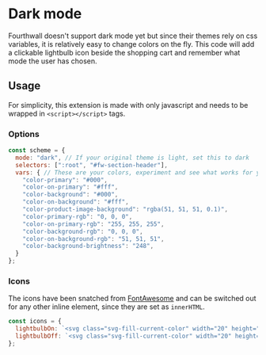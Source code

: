 # Dark mode
Fourthwall doesn't support dark mode yet but since their themes rely on css variables, it is relatively easy to change colors on the fly. This code will add a clickable lightbulb icon beside the shopping cart and remember what mode the user has chosen.

## Usage
For simplicity, this extension is made with only javascript and needs to be wrapped in `<script></script>` tags.

### Options
```javascript
const scheme = {
  mode: "dark", // If your original theme is light, set this to dark
  selectors: [":root", "#fw-section-header"],
  vars: { // These are your colors, experiment and see what works for you!
    "color-primary": "#000",
    "color-on-primary": "#fff",
    "color-background": "#000",
    "color-on-background": "#fff",
    "color-product-image-background": "rgba(51, 51, 51, 0.1)",
    "color-primary-rgb": "0, 0, 0",
    "color-on-primary-rgb": "255, 255, 255",
    "color-background-rgb": "0, 0, 0",
    "color-on-background-rgb": "51, 51, 51",
    "color-background-brightness": "248",
  }
};
```
### Icons
The icons have been snatched from [FontAwesome](https://fontawesome.com/icons/lightbulb?f=classic&s=solid) and can be switched out for any other inline element, since they are set as `innerHTML`.
```javascript
const icons = {
  lightbulbOn: `<svg class="svg-fill-current-color" width="20" height="20" xmlns="http://www.w3.org/2000/svg" viewBox="0 0 384 512"><!--!Font Awesome Free 6.7.2 by @fontawesome - https://fontawesome.com License - https://fontawesome.com/license/free Copyright 2025 Fonticons, Inc.--><path d="M272 384c9.6-31.9 29.5-59.1 49.2-86.2c0 0 0 0 0 0c5.2-7.1 10.4-14.2 15.4-21.4c19.8-28.5 31.4-63 31.4-100.3C368 78.8 289.2 0 192 0S16 78.8 16 176c0 37.3 11.6 71.9 31.4 100.3c5 7.2 10.2 14.3 15.4 21.4c0 0 0 0 0 0c19.8 27.1 39.7 54.4 49.2 86.2l160 0zM192 512c44.2 0 80-35.8 80-80l0-16-160 0 0 16c0 44.2 35.8 80 80 80zM112 176c0 8.8-7.2 16-16 16s-16-7.2-16-16c0-61.9 50.1-112 112-112c8.8 0 16 7.2 16 16s-7.2 16-16 16c-44.2 0-80 35.8-80 80z"/></svg>`,
  lightbulbOff: `<svg class="svg-fill-current-color" width="20" height="20" xmlns="http://www.w3.org/2000/svg" viewBox="0 0 384 512"><!--!Font Awesome Free 6.7.2 by @fontawesome - https://fontawesome.com License - https://fontawesome.com/license/free Copyright 2025 Fonticons, Inc.--><path d="M297.2 248.9C311.6 228.3 320 203.2 320 176c0-70.7-57.3-128-128-128S64 105.3 64 176c0 27.2 8.4 52.3 22.8 72.9c3.7 5.3 8.1 11.3 12.8 17.7c0 0 0 0 0 0c12.9 17.7 28.3 38.9 39.8 59.8c10.4 19 15.7 38.8 18.3 57.5L109 384c-2.2-12-5.9-23.7-11.8-34.5c-9.9-18-22.2-34.9-34.5-51.8c0 0 0 0 0 0s0 0 0 0c-5.2-7.1-10.4-14.2-15.4-21.4C27.6 247.9 16 213.3 16 176C16 78.8 94.8 0 192 0s176 78.8 176 176c0 37.3-11.6 71.9-31.4 100.3c-5 7.2-10.2 14.3-15.4 21.4c0 0 0 0 0 0s0 0 0 0c-12.3 16.8-24.6 33.7-34.5 51.8c-5.9 10.8-9.6 22.5-11.8 34.5l-48.6 0c2.6-18.7 7.9-38.6 18.3-57.5c11.5-20.9 26.9-42.1 39.8-59.8c0 0 0 0 0 0s0 0 0 0s0 0 0 0c4.7-6.4 9-12.4 12.7-17.7zM192 128c-26.5 0-48 21.5-48 48c0 8.8-7.2 16-16 16s-16-7.2-16-16c0-44.2 35.8-80 80-80c8.8 0 16 7.2 16 16s-7.2 16-16 16zm0 384c-44.2 0-80-35.8-80-80l0-16 160 0 0 16c0 44.2-35.8 80-80 80z"/></svg>`,
};
```